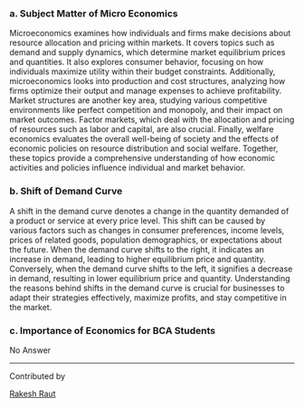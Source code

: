 ### a. Subject Matter of Micro Economics

Microeconomics examines how individuals and firms make decisions about resource allocation and pricing within markets. It covers topics such as demand and supply dynamics, which determine market equilibrium prices and quantities. It also explores consumer behavior, focusing on how individuals maximize utility within their budget constraints. Additionally, microeconomics looks into production and cost structures, analyzing how firms optimize their output and manage expenses to achieve profitability. Market structures are another key area, studying various competitive environments like perfect competition and monopoly, and their impact on market outcomes. Factor markets, which deal with the allocation and pricing of resources such as labor and capital, are also crucial. Finally, welfare economics evaluates the overall well-being of society and the effects of economic policies on resource distribution and social welfare. Together, these topics provide a comprehensive understanding of how economic activities and policies influence individual and market behavior.

### b. Shift of Demand Curve

A shift in the demand curve denotes a change in the quantity demanded of a product or service at every price level. This shift can be caused by various factors such as changes in consumer preferences, income levels, prices of related goods, population demographics, or expectations about the future. When the demand curve shifts to the right, it indicates an increase in demand, leading to higher equilibrium price and quantity. Conversely, when the demand curve shifts to the left, it signifies a decrease in demand, resulting in lower equilibrium price and quantity. Understanding the reasons behind shifts in the demand curve is crucial for businesses to adapt their strategies effectively, maximize profits, and stay competitive in the market.

### c. Importance of Economics for BCA Students

No Answer

---
Contributed by<br>
<div class="contributors"><a href='#'><div class="contributor-pill">Rakesh Raut</div></a></div>